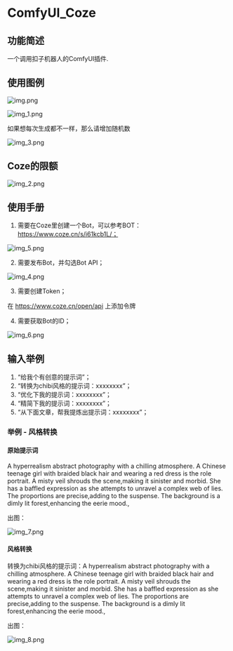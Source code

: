 # ComfyUI_Coze

## 功能简述

一个调用扣子机器人的ComfyUI插件.

## 使用图例

![img.png](image%2Fimg.png)

![img_1.png](image%2Fimg_1.png)

如果想每次生成都不一样，那么请增加随机数

![img_3.png](image%2Fimg_3.png)

## Coze的限额

![img_2.png](image%2Fimg_2.png)

## 使用手册

1. 需要在Coze里创建一个Bot，可以参考BOT：https://www.coze.cn/s/i61kcb1L/；

![img_5.png](image%2Fimg_5.png)

2. 需要发布Bot，并勾选Bot API；

![img_4.png](image%2Fimg_4.png)

3. 需要创建Token；

在 https://www.coze.cn/open/api 上添加令牌

4. 需要获取Bot的ID；

![img_6.png](image%2Fimg_6.png)

## 输入举例

1. “给我个有创意的提示词”；
2. “转换为chibi风格的提示词：xxxxxxxx”；
3. “优化下我的提示词：xxxxxxxx”；
4. “精简下我的提示词：xxxxxxxx”；
5. “从下面文章，帮我提炼出提示词：xxxxxxxx”；

### 举例 - 风格转换

#### 原始提示词

A hyperrealism abstract photography with a chilling atmosphere. A Chinese teenage girl with braided black hair and wearing a red dress is the role portrait. A misty veil shrouds the scene,making it sinister and morbid. She has a baffled expression as she attempts to unravel a complex web of lies. The proportions are precise,adding to the suspense. The background is a dimly lit forest,enhancing the eerie mood.,

出图：

![img_7.png](image%2Fimg_7.png)

#### 风格转换

转换为chibi风格的提示词：A hyperrealism abstract photography with a chilling atmosphere. A Chinese teenage girl with braided black hair and wearing a red dress is the role portrait. A misty veil shrouds the scene,making it sinister and morbid. She has a baffled expression as she attempts to unravel a complex web of lies. The proportions are precise,adding to the suspense. The background is a dimly lit forest,enhancing the eerie mood.,

出图：

![img_8.png](image%2Fimg_8.png)